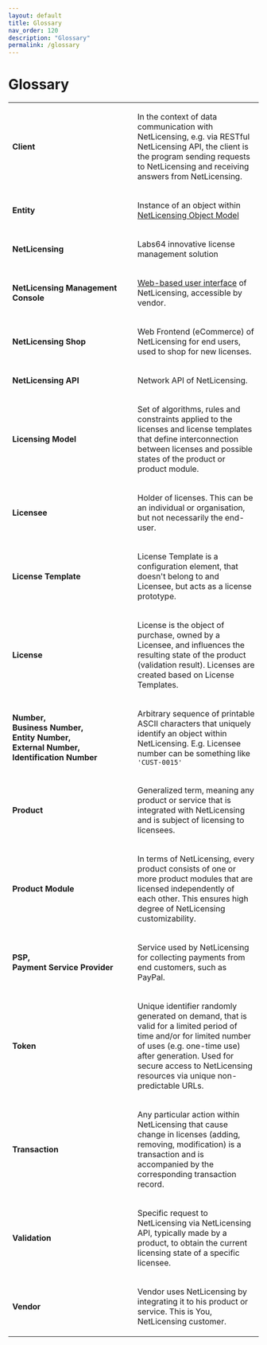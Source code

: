 ```yaml
---
layout: default
title: Glossary
nav_order: 120
description: "Glossary"
permalink: /glossary
---
```


Glossary
=======================================

<table>
<colgroup>
<col style="width: 50%" />
<col style="width: 50%" />
</colgroup>
<tbody>
<tr class="odd">
<td><p><strong>Client</strong></p></td>
<td><p>In the context of data communication with NetLicensing, e.g. via RESTful NetLicensing API, the client is the program sending requests to NetLicensing and receiving answers from NetLicensing.</p></td>
</tr>
<tr class="even">
<td><p><strong>Entity</strong></p></td>
<td><p>Instance of an object within <a href="/confluence/display/NLICPUB/NetLicensing+Object+Model" title="NetLicensing Object Model">NetLicensing Object Model</a></p></td>
</tr>
<tr class="odd">
<td><p><strong>NetLicensing</strong></p></td>
<td><p>Labs64 innovative license management solution</p></td>
</tr>
<tr class="even">
<td><p><strong>NetLicensing Management Console</strong></p></td>
<td><p><a href="https://go.netlicensing.io/console/v2/" class="external-link">Web-based user interface</a> of NetLicensing, accessible by vendor.</p></td>
</tr>
<tr class="odd">
<td><p><strong>NetLicensing Shop</strong></p></td>
<td><p>Web Frontend (eCommerce) of NetLicensing for end users, used to shop for new licenses.</p></td>
</tr>
<tr class="even">
<td><p><strong>NetLicensing API</strong></p></td>
<td><p>Network API of NetLicensing.</p></td>
</tr>
<tr class="odd">
<td><p><strong>Licensing Model</strong></p></td>
<td><p>Set of algorithms, rules and constraints applied to the licenses and license templates that define interconnection between licenses and possible states of the product or product module.</p></td>
</tr>
<tr class="even">
<td><p><strong>Licensee</strong></p></td>
<td><p>Holder of licenses. This can be an individual or organisation, but not necessarily the end-user.</p></td>
</tr>
<tr class="odd">
<td><p><strong>License Template</strong></p></td>
<td><p>License Template is a configuration element, that doesn't belong to and Licensee, but acts as a license prototype.</p></td>
</tr>
<tr class="even">
<td><p><strong>License</strong></p></td>
<td><p>License is the object of purchase, owned by a Licensee, and influences the resulting state of the product (validation result). Licenses are created based on License Templates.</p></td>
</tr>
<tr class="odd">
<td><p><strong>Number,</strong><br />
<strong>Business Number,</strong><br />
<strong>Entity Number,</strong><br />
<strong>External Number,</strong><br />
<strong>Identification Number</strong></p></td>
<td><p>Arbitrary sequence of printable ASCII characters that uniquely identify an object within NetLicensing. E.g. Licensee number can be something like <code>'CUST-0015'</code></p></td>
</tr>
<tr class="even">
<td><p><strong>Product</strong></p></td>
<td><p>Generalized term, meaning any product or service that is integrated with NetLicensing and is subject of licensing to licensees.</p></td>
</tr>
<tr class="odd">
<td><p><strong>Product Module</strong></p></td>
<td><p>In terms of NetLicensing, every product consists of one or more product modules that are licensed independently of each other. This ensures high degree of NetLicensing customizability.</p></td>
</tr>
<tr class="even">
<td><p><strong>PSP,</strong><br />
<strong>Payment Service Provider</strong></p></td>
<td><p>Service used by NetLicensing for collecting payments from end customers, such as PayPal.</p></td>
</tr>
<tr class="odd">
<td><p><strong>Token</strong></p></td>
<td><p>Unique identifier randomly generated on demand, that is valid for a limited period of time and/or for limited number of uses (e.g. one-time use) after generation. Used for secure access to NetLicensing resources via unique non-predictable URLs.</p></td>
</tr>
<tr class="even">
<td><p><strong>Transaction</strong></p></td>
<td><p>Any particular action within NetLicensing that cause change in licenses (adding, removing, modification) is a transaction and is accompanied by the corresponding transaction record.</p></td>
</tr>
<tr class="odd">
<td><p><strong>Validation</strong></p></td>
<td><p>Specific request to NetLicensing via NetLicensing API, typically made by a product, to obtain the current licensing state of a specific licensee.</p></td>
</tr>
<tr class="even">
<td><p><strong>Vendor</strong></p></td>
<td><p>Vendor uses NetLicensing by integrating it to his product or service. This is You, NetLicensing customer.</p></td>
</tr>
</tbody>
</table>

